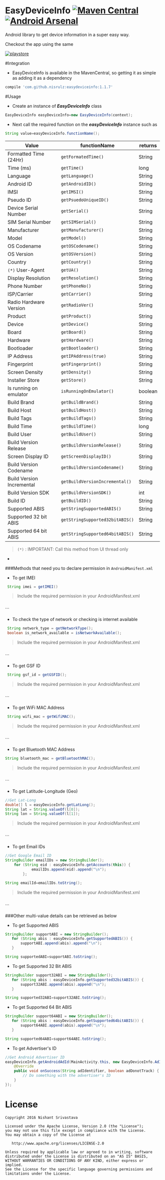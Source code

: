 # EasyDeviceInfo    [![Maven Central](https://maven-badges.herokuapp.com/maven-central/com.github.nisrulz/easydeviceinfo/badge.svg)](https://maven-badges.herokuapp.com/maven-central/com.github.nisrulz/easydeviceinfo) [![Android Arsenal](https://img.shields.io/badge/Android%20Arsenal-EasyDeviceInfo-green.svg?style=true)](https://android-arsenal.com/details/1/3562)

Android library to get device information in a super easy way.

Checkout the app using the same

[![playstore](https://github.com/nisrulz/easydeviceinfo/raw/master/img/google-play-store.png)](https://play.google.com/store/apps/details?id=in.excogitation.deviceinfo)


#Integration
- EasyDeviceInfo is available in the MavenCentral, so getting it as simple as adding it as a dependency
```gradle
compile 'com.github.nisrulz:easydeviceinfo:1.1.7'
```


#Usage
+ Create an instance of ***EasyDeviceInfo*** class
```java
EasyDeviceInfo easyDeviceInfo=new EasyDeviceInfo(context);
```
+ Next call the required function on the ***easyDeviceInfo*** instance such as
```java
String value=easyDeviceInfo.functionName();
```

|Value|functionName|returns
|---|---|---|
|Formatted Time (24Hr)|`getFormatedTime()`|String
|Time (ms)|`getTime()`|long
|Language|`getLanguage()`|String
|Android ID|`getAndroidID()`|String
|IMSI|`getIMSI()`|String
|Pseudo ID|`getPsuedoUniqueID()`|String
|Device Serial Number|`getSerial()`|String
|SIM Serial Number|`getSIMSerial()`|String
|Manufacturer|`getManufacturer()`|String
|Model|`getModel()`|String
|OS Codename|`getOSCodename()`|String
|OS Version|`getOSVersion()`|String
|Country|`getCountry()`|String
|`(*)` User-Agent|`getUA()`|String 
|Display Resolution|`getResolution()`|String
|Phone Number|`getPhoneNo()`|String
|ISP/Carrier|`getCarrier()`|String
|Radio Hardware Version|`getRadioVer()`|String
|Product|`getProduct()`|String
|Device|`getDevice()`|String
|Board|`getBoard()`|String
|Hardware|`getHardware()`|String
|Bootloader|`getBootloader()`|String
|IP Address|`getIPAddress(true)`|String
|Fingerprint|`getFingerprint()`|String
|Screen Density|`getDensity()`|String
|Installer Store|`getStore()`|String
|Is running on emulator|`isRunningOnEmulator()`|boolean
|Build Brand|`getBuildBrand()`|String
|Build Host|`getBuildHost()`|String
|Build Tags|`getBuildTags()`|String
|Build Time|`getBuildTime()`|long
|Build User|`getBuildUser()`|String
|Build Version Release|`getBuildVersionRelease()`|String
|Screen Display ID|`getScreenDisplayID()`|String
|Build Version Codename|`getBuildVersionCodename()`|String
|Build Version Incremental|`getBuildVersionIncremental()`|String
|Build Version SDK|`getBuildVersionSDK()`|int
|Build ID|`getBuildID()`|String
|Supported ABIS|`getStringSupportedABIS()`|String
|Supported 32 bit ABIS|`getStringSupported32bitABIS()`|String
|Supported 64 bit ABIS|`getStringSupported64bitABIS()`|String


> `(*)` : IMPORTANT: Call this method from UI thread only


-


###Methods that need you to declare permission in `AndroidManifest.xml`
  
+ To get IMEI
 ```java
  String imei = getIMEI()
  ```

> Include the required permission in your AndroidManifest.xml

> ```xml 
<uses-permission android:name="android.permission.READ_PHONE_STATE"/>
```


+ To check the type of network or checking is internet available
 ```java
  String network_type = getNetworkType();
  boolean is_network_available = isNetworkAvailable();
  ```

> Include the required permission in your AndroidManifest.xml

> ```xml 
<uses-permission android:name="android.permission.ACCESS_NETWORK_STATE"/>
<uses-permission android:name="android.permission.INTERNET"/>
```

+ To get GSF ID
 ```java
  String gsf_id = getGSFID();
  ```

> Include the required permission in your AndroidManifest.xml

> ```xml 
<uses-permission android:name="com.google.android.providers.gsf.permission.READ_GSERVICES"/>
```

+ To get WiFi MAC Address
 ```java
  String wifi_mac = getWifiMAC();
  ```

> Include the required permission in your AndroidManifest.xml

> ```xml 
<uses-permission android:name="android.permission.ACCESS_WIFI_STATE"/>
```

+ To get Bluetooth MAC Address
```java
String bluetooth_mac = getBluetoothMAC();
```

> Include the required permission in your AndroidManifest.xml

> ```xml 
<uses-permission android:name="android.permission.BLUETOOTH"/>
```


+ To get Latitude-Longitude (Geo)
```java
//Get Lat-Long
double[] l = easyDeviceInfo.getLatLong();
String lat = String.valueOf(l[0]);
String lon = String.valueOf(l[1]);
```
> Include the required permission in your AndroidManifest.xml

> ```xml 
<uses-permission android:name="android.permission.ACCESS_FINE_LOCATION"/>
```


+ To get Email IDs
```java
//Get Google Email ID
StringBuilder emailIDs = new StringBuilder();
    for (String eid : easyDeviceInfo.getAccounts(this)) {
            emailIDs.append(eid).append("\n");
        };

String emailId=emailIDs.toString();
```
> Include the required permission in your AndroidManifest.xml

> ```xml 
<uses-permission android:name="android.permission.GET_ACCOUNTS"/>
```

###Other multi-value details can be retrieved as below

+ To get Supported ABIS
```java
StringBuilder supportABI = new StringBuilder();
   for (String abis : easyDeviceInfo.getSupportedABIS()) {
       supportABI.append(abis).append("\n");
   }

String supportedABI=supportABI.toString();
```

+ To get Supported 32 Bit ABIS
```java
StringBuilder support32ABI = new StringBuilder();
   for (String abis : easyDeviceInfo.getSupported32bitABIS()) {
       support32ABI.append(abis).append("\n");
   }

String supported32ABI=support32ABI.toString();
```

+ To get Supported 64 Bit ABIS
```java
StringBuilder support64ABI = new StringBuilder();
   for (String abis : easyDeviceInfo.getSupported64bitABIS()) {
       support64ABI.append(abis).append("\n");
   }

String supported64ABI=support64ABI.toString();
```


+ To get Advertiser's ID
```java
//Get Android Advertiser ID
easyDeviceInfo.getAndroidAdId(MainActivity.this, new EasyDeviceInfo.AdIdentifierCallback() {
    @Override
    public void onSuccess(String adIdentifier, boolean adDonotTrack) {
        // Do something with the advertiser's ID
    }
});
```

License
=======

    Copyright 2016 Nishant Srivastava

    Licensed under the Apache License, Version 2.0 (the "License");
    you may not use this file except in compliance with the License.
    You may obtain a copy of the License at

       http://www.apache.org/licenses/LICENSE-2.0

    Unless required by applicable law or agreed to in writing, software
    distributed under the License is distributed on an "AS IS" BASIS,
    WITHOUT WARRANTIES OR CONDITIONS OF ANY KIND, either express or implied.
    See the License for the specific language governing permissions and
    limitations under the License.

